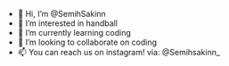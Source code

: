 - 👋 Hi, I’m @SemihSakinn
- 👀 I’m interested in handball
- 🌱 I’m currently learning coding
- 💞️ I’m looking to collaborate on coding
- 📫 You can reach us on instagram! via: @Semihsakinn_

<!---
SemihSakinn/SemihSakinn is a ✨ special ✨ repository because its `README.md` (this file) appears on your GitHub profile.
You can click the Preview link to take a look at your changes.
--->
